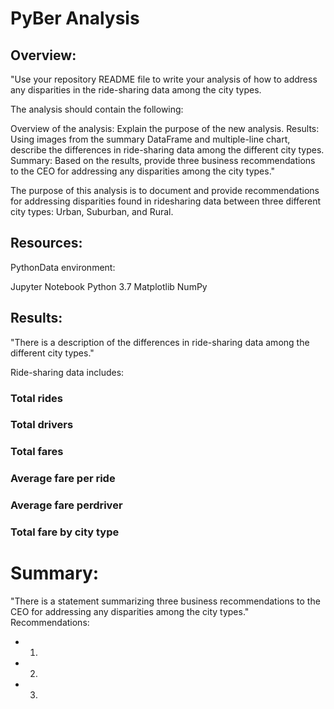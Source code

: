 # PyBer Analysis


## Overview:

"Use your repository README file to write your analysis of how to address any disparities in the ride-sharing data among the city types.

The analysis should contain the following:

Overview of the analysis: Explain the purpose of the new analysis.
Results: Using images from the summary DataFrame and multiple-line chart, describe the differences in ride-sharing data among the different city types.
Summary: Based on the results, provide three business recommendations to the CEO for addressing any disparities among the city types."


The purpose of this analysis is to document and provide recommendations for addressing disparities found in ridesharing data between three different city types: Urban, Suburban, and Rural.   

## Resources:
PythonData environment:


Jupyter Notebook
Python 3.7
Matplotlib
NumPy


## Results:


"There is a description of the differences in ride-sharing data among the different city types." 


Ride-sharing data includes:


### Total rides 


### Total drivers 


### Total fares


### Average fare per ride  


### Average fare perdriver 


### Total fare by city type


# Summary:

"There is a statement summarizing three business recommendations to the CEO for addressing any disparities among the city types."
Recommendations:

* 1)
* 2)
* 3)

